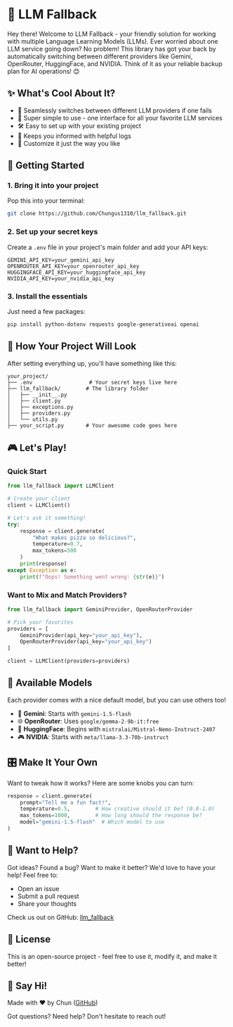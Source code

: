 # 🚀 LLM Fallback

Hey there! Welcome to LLM Fallback - your friendly solution for working with multiple Language Learning Models (LLMs). Ever worried about one LLM service going down? No problem! This library has got your back by automatically switching between different providers like Gemini, OpenRouter, HuggingFace, and NVIDIA. Think of it as your reliable backup plan for AI operations! 😊

## ✨ What's Cool About It?

- 🔄 Seamlessly switches between different LLM providers if one fails
- 🎯 Super simple to use - one interface for all your favorite LLM services
- 🛠️ Easy to set up with your existing project
- 📝 Keeps you informed with helpful logs
- 🎨 Customize it just the way you like

## 🚀 Getting Started

### 1. Bring it into your project
Pop this into your terminal:
```bash
git clone https://github.com/Chungus1310/llm_fallback.git
```

### 2. Set up your secret keys
Create a `.env` file in your project's main folder and add your API keys:
```plaintext
GEMINI_API_KEY=your_gemini_api_key
OPENROUTER_API_KEY=your_openrouter_api_key
HUGGINGFACE_API_KEY=your_huggingface_api_key
NVIDIA_API_KEY=your_nvidia_api_key
```

### 3. Install the essentials
Just need a few packages:
```bash
pip install python-dotenv requests google-generativeai openai
```

## 📁 How Your Project Will Look
After setting everything up, you'll have something like this:
```
your_project/
├── .env                  # Your secret keys live here
├── llm_fallback/        # The library folder
│   ├── __init__.py
│   ├── client.py
│   ├── exceptions.py
│   ├── providers.py
│   └── utils.py
├── your_script.py       # Your awesome code goes here
```

## 🎮 Let's Play!

### Quick Start
```python
from llm_fallback import LLMClient

# Create your client
client = LLMClient()

# Let's ask it something!
try:
    response = client.generate(
        "What makes pizza so delicious?",
        temperature=0.7,
        max_tokens=500
    )
    print(response)
except Exception as e:
    print(f"Oops! Something went wrong: {str(e)}")
```

### Want to Mix and Match Providers?
```python
from llm_fallback import GeminiProvider, OpenRouterProvider

# Pick your favorites
providers = [
    GeminiProvider(api_key="your_api_key"),
    OpenRouterProvider(api_key="your_api_key")
]

client = LLMClient(providers=providers)
```

## 🎯 Available Models

Each provider comes with a nice default model, but you can use others too!

- 🤖 **Gemini**: Starts with `gemini-1.5-flash`
- 🌐 **OpenRouter**: Uses `google/gemma-2-9b-it:free`
- 🤗 **HuggingFace**: Begins with `mistralai/Mistral-Nemo-Instruct-2407`
- 🎮 **NVIDIA**: Starts with `meta/llama-3.3-70b-instruct`

## 🎛️ Make It Your Own

Want to tweak how it works? Here are some knobs you can turn:
```python
response = client.generate(
    prompt="Tell me a fun fact!",
    temperature=0.5,        # How creative should it be? (0.0-1.0)
    max_tokens=1000,        # How long should the response be?
    model="gemini-1.5-flash"  # Which model to use
)
```

## 🤝 Want to Help?

Got ideas? Found a bug? Want to make it better? We'd love to have your help! Feel free to:
- Open an issue
- Submit a pull request
- Share your thoughts

Check us out on GitHub: [llm_fallback](https://github.com/Chungus1310/llm_fallback)

## 📜 License

This is an open-source project - feel free to use it, modify it, and make it better!

## 👋 Say Hi!

Made with ❤️ by Chun ([GitHub](https://github.com/Chungus1310))

Got questions? Need help? Don't hesitate to reach out!
